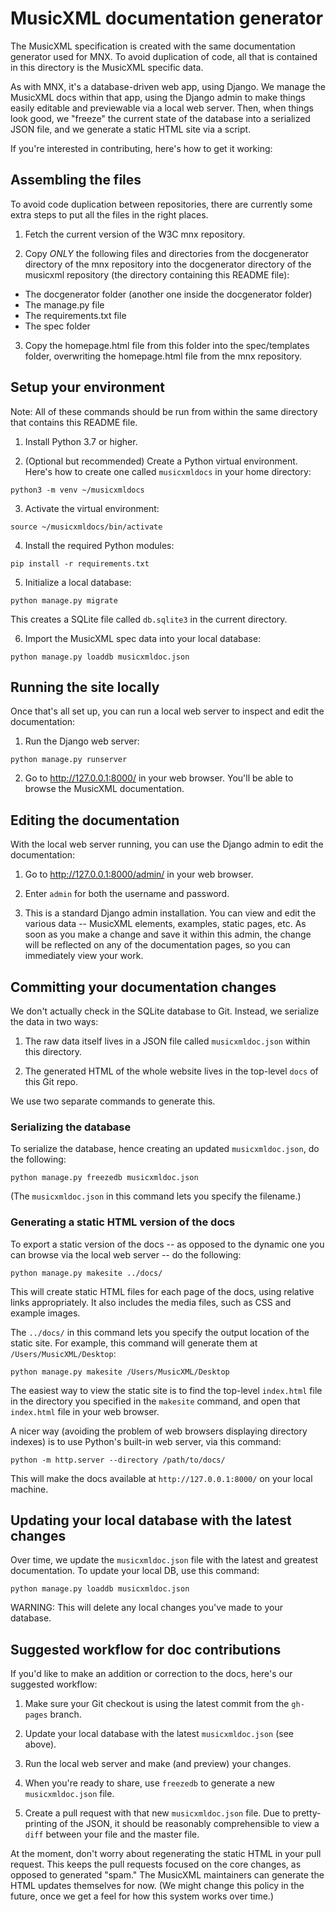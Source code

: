 # MusicXML documentation generator

The MusicXML specification is created with the same documentation
generator used for MNX. To avoid duplication of code, all that
is contained in this directory is the MusicXML specific data.

As with MNX, it's a database-driven web app, using Django. We 
manage the MusicXML docs within that app, using the Django admin
to make things easily editable and previewable via a local web
server. Then, when things look good, we "freeze" the current
state of the database into a serialized JSON file, and we
generate a static HTML site via a script.

If you're interested in contributing, here's how to get it
working:

## Assembling the files

To avoid code duplication between repositories, there are 
currently some extra steps to put all the files in the right
places.

1. Fetch the current version of the W3C mnx repository.

2. Copy *ONLY* the following files and directories from the 
docgenerator directory of the mnx repository into the
docgenerator directory of the musicxml repository (the
directory containing this README file):

- The docgenerator folder (another one inside the docgenerator folder)
- The manage.py file
- The requirements.txt file
- The spec folder

3. Copy the homepage.html file from this folder into the 
spec/templates folder, overwriting the homepage.html file from
the mnx repository.

## Setup your environment

Note: All of these commands should be run from within the
same directory that contains this README file.

1. Install Python 3.7 or higher.

2. (Optional but recommended) Create a Python virtual environment.
Here's how to create one called `musicxmldocs` in your home directory:

```
python3 -m venv ~/musicxmldocs
```

3. Activate the virtual environment:

```
source ~/musicxmldocs/bin/activate
```

4. Install the required Python modules:

```
pip install -r requirements.txt
```

5. Initialize a local database:

```
python manage.py migrate
```

This creates a SQLite file called `db.sqlite3` in the current
directory.

6. Import the MusicXML spec data into your local database:

```
python manage.py loaddb musicxmldoc.json
```

## Running the site locally

Once that's all set up, you can run a local web server to
inspect and edit the documentation:

1. Run the Django web server:

```
python manage.py runserver
```

2. Go to http://127.0.0.1:8000/ in your web browser.
You'll be able to browse the MusicXML documentation.

## Editing the documentation

With the local web server running, you can use the
Django admin to edit the documentation:

1. Go to http://127.0.0.1:8000/admin/ in your web
browser.

2. Enter `admin` for both the username and password.

3. This is a standard Django admin installation. You
can view and edit the various data -- MusicXML elements,
examples, static pages, etc. As soon as you make a change
and save it within this admin, the change will be
reflected on any of the documentation pages, so you
can immediately view your work.

## Committing your documentation changes

We don't actually check in the SQLite database to Git.
Instead, we serialize the data in two ways:

1. The raw data itself lives in a JSON file called
`musicxmldoc.json` within this directory.

2. The generated HTML of the whole website lives
in the top-level `docs` of this Git repo.

We use two separate commands to generate this.

### Serializing the database

To serialize the database, hence creating an updated
`musicxmldoc.json`, do the following:

```
python manage.py freezedb musicxmldoc.json
```

(The `musicxmldoc.json` in this command lets you 
specify the filename.)

### Generating a static HTML version of the docs

To export a static version of the docs -- as opposed
to the dynamic one you can browse via the local web
server -- do the following:

```
python manage.py makesite ../docs/
```

This will create static HTML files for each page of the
docs, using relative links appropriately. It also includes
the media files, such as CSS and example images.

The `../docs/` in this command lets you specify the
output location of the static site. For example, this
command will generate them at `/Users/MusicXML/Desktop`:

```
python manage.py makesite /Users/MusicXML/Desktop
```

The easiest way to view the static site is to find the
top-level `index.html` file in the directory you
specified in the `makesite` command, and open that
`index.html` file in your web browser.

A nicer way (avoiding the problem of web browsers
displaying directory indexes) is to use Python's built-in
web server, via this command:

```
python -m http.server --directory /path/to/docs/
```

This will make the docs available at `http://127.0.0.1:8000/`
on your local machine.

## Updating your local database with the latest changes

Over time, we update the `musicxmldoc.json` file with the
latest and greatest documentation. To update your local
DB, use this command:

```
python manage.py loaddb musicxmldoc.json
```

WARNING: This will delete any local changes you've made
to your database.

## Suggested workflow for doc contributions

If you'd like to make an addition or correction to the docs,
here's our suggested workflow:

1. Make sure your Git checkout is using the latest commit
from the `gh-pages` branch.

2. Update your local database with the latest `musicxmldoc.json`
(see above).

3. Run the local web server and make (and preview) your changes.

4. When you're ready to share, use `freezedb` to generate
a new `musicxmldoc.json` file.

5. Create a pull request with that new `musicxmldoc.json` file.
Due to pretty-printing of the JSON, it should be reasonably
comprehensible to view a `diff` between your file and the
master file.

At the moment, don't worry about regenerating the static HTML
in your pull request. This keeps the pull requests focused
on the core changes, as opposed to generated "spam." The MusicXML
maintainers can generate the HTML updates themselves for now.
(We might change this policy in the future, once we get a feel
for how this system works over time.)
